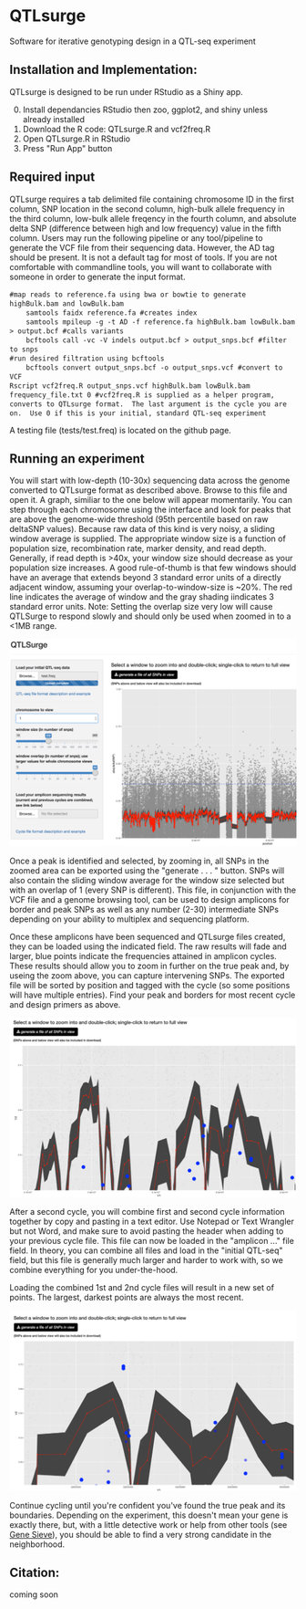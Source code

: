 # QTLsurge
Software for iterative genotyping design in a QTL-seq experiment

## Installation and Implementation:

QTLsurge is designed to be run under RStudio as a Shiny app.  

0. Install dependancies RStudio then zoo, ggplot2, and shiny unless already installed
1. Download the R code: QTLsurge.R and vcf2freq.R
2. Open QTLsurge.R in RStudio
3. Press "Run App" button

## Required input

 QTLsurge requires a tab delimited file containing chromosome ID in the first column, SNP location in the second column, high-bulk allele frequency in the third column, low-bulk allele freqency in the fourth column, and absolute delta SNP (difference between high and low frequency) value in the fifth column.  Users may run the following pipeline or any tool/pipeline to generate the VCF file from their sequencing data. However, the AD tag should be present. It is not a default tag for most of tools. If you are not comfortable with commandline tools, you will want to collaborate with someone in order to generate the input format.  

	#map reads to reference.fa using bwa or bowtie to generate highBulk.bam and lowBulk.bam
        samtools faidx reference.fa #creates index
        samtools mpileup -g -t AD -f reference.fa highBulk.bam lowBulk.bam > output.bcf #calls variants
        bcftools call -vc -V indels output.bcf > output_snps.bcf #filter to snps
	#run desired filtration using bcftools
        bcftools convert output_snps.bcf -o output_snps.vcf #convert to VCF
	Rscript vcf2freq.R output_snps.vcf highBulk.bam lowBulk.bam frequency_file.txt 0 #vcf2freq.R is supplied as a helper program, converts to QTLsurge format.  The last argument is the cycle you are on.  Use 0 if this is your initial, standard QTL-seq experiment

A testing file (tests/test.freq) is located on the github page.
 
## Running an experiment

You will start with low-depth (10-30x) sequencing data across the genome converted to QTLsurge format as described above.  Browse to this file and open it.  A graph, similiar to the one below will appear momentarily.  You can step through each chromosome using the interface and look for peaks that are above the genome-wide threshold (95th percentile based on raw deltaSNP values).  Because raw data of this kind is very noisy, a sliding window average is supplied.  The appropriate window size is a function of population size, recombination rate, marker density, and read depth.  Generally, if read depth is >40x, your window size should decrease as your population size increases.  A good rule-of-thumb is that few windows should have an average that extends beyond 3 standard error units of a directly adjacent window, assuming your overlap-to-window-size is ~20%.  The red line indicates the average of window and the gray shading iindicates 3 standard error units. Note: Setting the overlap size very low will cause QTLSurge to respond slowly and should only be used when zoomed in to a <1MB range. 
	
![image](./images/loadedFileOverview.png)
	
Once a peak is identified and selected, by zooming in, all SNPs in the zoomed area can be exported using the "generate . . . " button.  SNPs will also contain the sliding window average for the window size selected but with an overlap of 1 (every SNP is different).  This file, in conjunction with the VCF file and a genome browsing tool, can be used to design amplicons for border and peak SNPs as well as any number (2-30) intermediate SNPs depending on your ability to multiplex and sequencing platform.

Once these amplicons have been sequenced and QTLsurge files created, they can be loaded using the indicated field.  The raw results will fade and larger, blue points indicate the frequencies attained in amplicon cycles.  These results should allow you to zoom in further on the true peak and, by useing the zoom above, you can capture intervening SNPs.  The exported file will be sorted by position and tagged with the cycle (so some positions will have multiple entries).  Find your peak and borders for most recent cycle and design primers as above.
  
  ![image](./images/cycle1.png)
  
  After a second cycle, you will combine first and second cycle information together by copy and pasting in a text editor.  Use Notepad or Text Wrangler but not Word, and make sure to avoid pasting the header when adding to your previous cycle file. This file can now be loaded in the "amplicon ..." file field.  In theory, you can combine all files and load in the "initial QTL-seq" field, but this file is generally much larger and harder to work with, so we combine everything for you under-the-hood.
  
  Loading the combined 1st and 2nd cycle files will result in a new set of points.  The largest, darkest points are always the most recent.
  
  ![image](./images/cycle2.png)
  
  Continue cycling until you're confident you've found the true peak and its boundaries.  Depending on the experiment, this doesn't mean your gene is exactly there, but, with a little detective work or help from other tools (see [Gene Sieve](http://genemachine.net/pages/leapFrog.html)), you should be able to find a very strong candidate in the neighborhood.


## Citation:
coming soon
